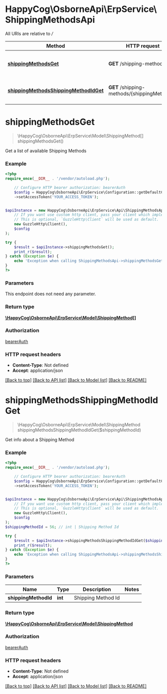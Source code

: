 # HappyCog\OsborneApi\ErpService\ShippingMethodsApi

All URIs are relative to */*

Method | HTTP request | Description
------------- | ------------- | -------------
[**shippingMethodsGet**](ShippingMethodsApi.md#shippingMethodsGet) | **GET** /shipping-methods | Get a list of available Shipping Methods
[**shippingMethodsShippingMethodIdGet**](ShippingMethodsApi.md#shippingMethodsShippingMethodIdGet) | **GET** /shipping-methods/{shippingMethodId} | Get info about a Shipping Method


# **shippingMethodsGet**
> \HappyCog\OsborneApi\ErpService\Model\ShippingMethod[] shippingMethodsGet()

Get a list of available Shipping Methods

### Example
```php
<?php
require_once(__DIR__ . '/vendor/autoload.php');

    // Configure HTTP bearer authorization: bearerAuth
    $config = HappyCog\OsborneApi\ErpService\Configuration::getDefaultConfiguration()
    ->setAccessToken('YOUR_ACCESS_TOKEN');


$apiInstance = new HappyCog\OsborneApi\ErpService\Api\ShippingMethodsApi(
    // If you want use custom http client, pass your client which implements `GuzzleHttp\ClientInterface`.
    // This is optional, `GuzzleHttp\Client` will be used as default.
    new GuzzleHttp\Client(),
    $config
);

try {
    $result = $apiInstance->shippingMethodsGet();
    print_r($result);
} catch (Exception $e) {
    echo 'Exception when calling ShippingMethodsApi->shippingMethodsGet: ', $e->getMessage(), PHP_EOL;
}
?>
```

### Parameters
This endpoint does not need any parameter.

### Return type

[**\HappyCog\OsborneApi\ErpService\Model\ShippingMethod[]**](../Model/ShippingMethod.md)

### Authorization

[bearerAuth](../../README.md#bearerAuth)

### HTTP request headers

 - **Content-Type**: Not defined
 - **Accept**: application/json

[[Back to top]](#) [[Back to API list]](../../README.md#documentation-for-api-endpoints) [[Back to Model list]](../../README.md#documentation-for-models) [[Back to README]](../../README.md)

# **shippingMethodsShippingMethodIdGet**
> \HappyCog\OsborneApi\ErpService\Model\ShippingMethod shippingMethodsShippingMethodIdGet($shippingMethodId)

Get info about a Shipping Method

### Example
```php
<?php
require_once(__DIR__ . '/vendor/autoload.php');

    // Configure HTTP bearer authorization: bearerAuth
    $config = HappyCog\OsborneApi\ErpService\Configuration::getDefaultConfiguration()
    ->setAccessToken('YOUR_ACCESS_TOKEN');


$apiInstance = new HappyCog\OsborneApi\ErpService\Api\ShippingMethodsApi(
    // If you want use custom http client, pass your client which implements `GuzzleHttp\ClientInterface`.
    // This is optional, `GuzzleHttp\Client` will be used as default.
    new GuzzleHttp\Client(),
    $config
);
$shippingMethodId = 56; // int | Shipping Method Id

try {
    $result = $apiInstance->shippingMethodsShippingMethodIdGet($shippingMethodId);
    print_r($result);
} catch (Exception $e) {
    echo 'Exception when calling ShippingMethodsApi->shippingMethodsShippingMethodIdGet: ', $e->getMessage(), PHP_EOL;
}
?>
```

### Parameters

Name | Type | Description  | Notes
------------- | ------------- | ------------- | -------------
 **shippingMethodId** | **int**| Shipping Method Id |

### Return type

[**\HappyCog\OsborneApi\ErpService\Model\ShippingMethod**](../Model/ShippingMethod.md)

### Authorization

[bearerAuth](../../README.md#bearerAuth)

### HTTP request headers

 - **Content-Type**: Not defined
 - **Accept**: application/json

[[Back to top]](#) [[Back to API list]](../../README.md#documentation-for-api-endpoints) [[Back to Model list]](../../README.md#documentation-for-models) [[Back to README]](../../README.md)

